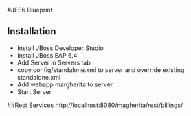 
#JEE6 Blueprint
 
## Installation
* Install JBoss Developer Studio
* Install JBoss EAP 6.4
* Add Server in Servers tab
* copy config/standalone.xml to server and override existing standalone.xml
* Add webapp margherita to server
* Start Server

##Rest Services
http://localhost:8080/magherita/rest/billings/
